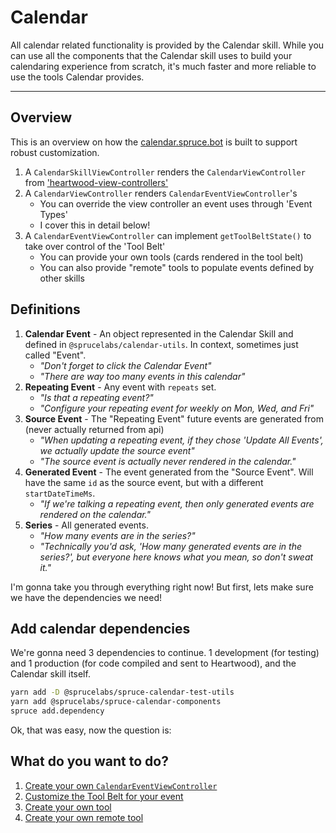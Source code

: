 # Calendar

All calendar related functionality is provided by the Calendar skill. While you can use all the components that the Calendar skill uses to build your calendaring experience from scratch, it's much faster and more reliable to use the tools Calendar provides.

---

## Overview

This is an overview on how the [calendar.spruce.bot](https://calendar.spruce.bot) is built to support robust customization.

1. A `CalendarSkillViewController` renders the `CalendarViewController` from ['heartwood-view-controllers'](https://github.com/sprucelabsai/heartwood-view-controllers)
2. A `CalendarViewController` renders `CalendarEventViewController`'s
	* You can override the view controller an event uses through 'Event Types'
	* I cover this in detail below!
3. A `CalendarEventViewController` can implement `getToolBeltState()` to take over control of the 'Tool Belt'
	* You can provide your own tools (cards rendered in the tool belt)
	* You can also provide "remote" tools to populate events defined by other skills


## Definitions

1. **Calendar Event** - An object represented in the Calendar Skill and defined in `@sprucelabs/calendar-utils`. In context, sometimes just called "Event".
	* *"Don't forget to click the Calendar Event"*
	* *"There are way too many events in this calendar"*
2. **Repeating Event** - Any event with `repeats` set.
	* *"Is that a repeating event?"*
	* *"Configure your repeating event for weekly on Mon, Wed, and Fri"*
3. **Source Event** - The "Repeating Event" future events are generated from (never actually returned from api)
	* *"When updating a repeating event, if they chose 'Update All Events', we actually update the source event"*
	* *"The source event is actually never rendered in the calendar."*
4. **Generated Event** - The event generated from the "Source Event". Will have the same `id` as the source event, but with a different `startDateTimeMs`.
	* *"If we're talking a repeating event, then only generated events are rendered on the calendar."*
5. **Series** - All generated events.
	* *"How many events are in the series?"*
	* *"Technically you'd ask, 'How many generated events are in the series?', but everyone here knows what you mean, so don't sweat it."*


I'm gonna take you through everything right now! But first, lets make sure we have the dependencies we need!

## Add calendar dependencies

We're gonna need 3 dependencies to continue. 1 development (for testing) and 1 production (for code compiled and sent to Heartwood), and the Calendar skill itself.

```bash
yarn add -D @sprucelabs/spruce-calendar-test-utils
yarn add @sprucelabs/spruce-calendar-components
spruce add.dependency

```


Ok, that was easy, now the question is:

## What do you want to do?
1. [Create your own `CalendarEventViewController`](/calendar/events.md)
2. [Customize the Tool Belt for your event](/calendar/events.md)
3. [Create your own tool](/calendar/tools.md)
4. [Create your own remote tool](/calendar/tools.md)

